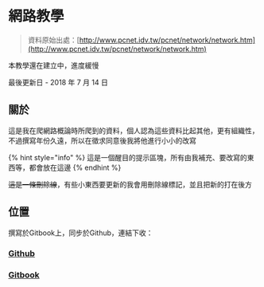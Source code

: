 # 網路教學

> 資料原始出處：[http://www.pcnet.idv.tw/pcnet/network/network.htm](http://www.pcnet.idv.tw/pcnet/network/network.htm)

本教學還在建立中，進度緩慢

最後更新日 - 2018 年 7 月 14 日

## 關於

這是我在爬網路概論時所爬到的資料，個人認為這些資料比起其他，更有組織性，不過撰寫年份久遠，所以在徵求同意後我將他進行小小的改寫

{% hint style="info" %}
這是一個醒目的提示區塊，所有由我補充、要改寫的東西等，都會放在這邊
{% endhint %}

~~這是一條刪除線~~，有些小東西要更新的我會用刪除線標記，並且把新的打在後方

## 位置

撰寫於Gitbook上，同步於Github，連結下收：

### [Github](https://github.com/MrNegativeTW/Internet-Basics)

### [Gitbook](https://mtwstudio.gitbook.io/internet-intro/)

